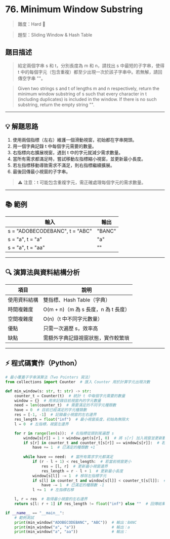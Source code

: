# 76. Minimum Window Substring

> 難度：Hard 🔴

> 題型：Sliding Window & Hash Table

## 題目描述
> 給定兩個字串 s 和 t，分別長度為 m 和 n，請找出 s 中最短的子字串，使得 t 中的每個字元（包含重複）都至少出現一次於該子字串中。若無解，請回傳空字串 ""。

> Given two strings s and t of lengths m and n respectively, return the minimum window substring of s such that every character in t (including duplicates) is included in the window. If there is no such substring, return the empty string "".

---

## 💡 解題思路
1. 使用兩個指標（左右）維護一個滑動視窗，初始都在字串開頭。
2. 用一個字典記錄 t 中每個字元需要的數量。
3. 右指標向右擴展視窗，遇到 t 中的字元就減少需求數量。
4. 當所有需求都滿足時，嘗試移動左指標縮小視窗，並更新最小長度。
5. 若左指標移動導致需求不滿足，則右指標繼續擴展。
6. 最後回傳最小視窗的子字串。

> ⚠️ 注意：t 可能包含重複字元，需正確處理每個字元的需求數量。

---

## 📚 範例

| 輸入                | 輸出   |
|---------------------|--------|
| s = "ADOBECODEBANC", t = "ABC" | "BANC" |
| s = "a", t = "a"             | "a"    |
| s = "a", t = "aa"            | ""     |

---

## 🔍 演算法與資料結構分析

| 項目         | 說明                                  |
|--------------|---------------------------------------|
| 使用資料結構 | 雙指標、Hash Table（字典）             |
| 時間複雜度   | O(m + n)（m 為 s 長度，n 為 t 長度）   |
| 空間複雜度   | O(n)（t 中不同字元數量）               |
| 優點         | 只需一次遍歷 s，效率高                 |
| 缺點         | 需額外字典記錄視窗狀態，實作較繁瑣     |

---

## ⚡ 程式碼實作（Python）

```python
# 最小覆蓋子字串演算法（Two Pointers 寫法）
from collections import Counter  # 匯入 Counter 用於計算字元出現次數

def min_window(s: str, t: str) -> str:
    counter_t = Counter(t)  # 統計 t 中每個字元需要的數量
    window = {}  # 用來記錄目前視窗內的字元數量
    need = len(counter_t)  # 需要滿足的不同字元種類數
    have = 0  # 目前已經滿足的字元種類數
    res = [-1, -1]  # 記錄最小視窗的左右邊界
    res_length = float("inf")  # 最小視窗長度，初始為無限大
    l = 0  # 左指標，視窗左邊界

    for r in range(len(s)):  # 右指標從頭到尾遍歷 s
        window[s[r]] = 1 + window.get(s[r], 0)  # 將 s[r] 加入視窗並更新數量
        if s[r] in counter_t and counter_t[s[r]] == window[s[r]]:  # 若該字元數量剛好滿足需求
            have += 1  # 已滿足的種類數 +1
        
        while have == need:  # 當所有需求字元都滿足
            if (r - l + 1) < res_length:  # 若當前視窗更小
                res = [l, r]  # 更新最小視窗邊界
                res_length = r - l + 1  # 更新最小長度
            window[s[l]] -= 1  # 移除左指標字元
            if s[l] in counter_t and window[s[l]] < counter_t[s[l]]:  # 若移除後不再滿足需求
                have -= 1  # 已滿足的種類數 -1
            l += 1  # 左指標右移

    l, r = res  # 取得最小視窗的左右邊界
    return s[l: r + 1] if res_length != float("inf") else ""  # 回傳結果

if __name__ == "__main__":
    # 範例測試
    print(min_window("ADOBECODEBANC", "ABC"))  # 輸出：BANC
    print(min_window("a", "a"))                # 輸出：a
    print(min_window("a", "aa"))               # 輸出：
```
